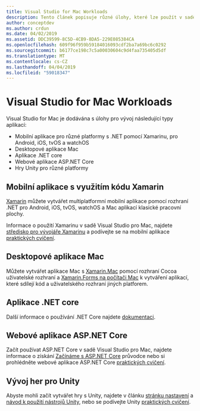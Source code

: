 ```yaml
---
title: Visual Studio for Mac Workloads
description: Tento článek popisuje různé úlohy, které lze použít v sadě Visual Studio pro Mac, včetně mobilní aplikace Xamarin, ASP.NET Core a Unity hry.
author: conceptdev
ms.author: crdun
ms.date: 04/02/2019
ms.assetid: DDC39599-8C5D-4CB9-8DA5-229E085384CA
ms.openlocfilehash: 609f96f959b59184016093cdf2ba7a69bc6c0292
ms.sourcegitcommit: b6177ce198c7c5a00030604c9d4faa735405d5df
ms.translationtype: MT
ms.contentlocale: cs-CZ
ms.lasthandoff: 04/04/2019
ms.locfileid: "59018347"
---
```

# <a name="visual-studio-for-mac-workloads"></a>Visual Studio for Mac Workloads

Visual Studio for Mac je dodávána s úlohy pro vývoj následující typy aplikací:

* Mobilní aplikace pro různé platformy s .NET pomocí Xamarinu, pro Android, iOS, tvOS a watchOS
* Desktopové aplikace Mac
* Aplikace .NET core
* Webové aplikace ASP.NET Core
* Hry Unity pro různé platformy

## <a name="mobile-applications-with-xamarin"></a>Mobilní aplikace s využitím kódu Xamarin

[Xamarin](xamarin.md) můžete vytvářet multiplatformní mobilní aplikace pomocí rozhraní .NET pro Android, iOS, tvOS, watchOS a Mac aplikací klasické pracovní plochy.

Informace o použití Xamarinu v sadě Visual Studio pro Mac, najdete [středisko pro vývojáře Xamarinu](https://developer.xamarin.com/) a podívejte se na mobilní aplikace [praktických cvičení](https://github.com/Microsoft/vs4mac-labs/tree/master/Mobile/Getting-Started).

## <a name="mac-desktop-applications"></a>Desktopové aplikace Mac

Můžete vytvářet aplikace Mac s [Xamarin.Mac](https://docs.microsoft.com/xamarin/mac/) pomocí rozhraní Cocoa uživatelské rozhraní a [Xamarin.Forms na počítači Mac](https://docs.microsoft.com/xamarin/xamarin-forms/platform/other/mac) k vytváření aplikací, které sdílejí kód a uživatelského rozhraní jiných platforem.

## <a name="net-core-applications"></a>Aplikace .NET core

Další informace o používání .NET Core najdete [dokumentaci](/dotnet/core/).

## <a name="aspnet-core-web-applications"></a>Webové aplikace ASP.NET Core

Začít používat ASP.NET Core v sadě Visual Studio pro Mac, najdete informace o získání [Začínáme s ASP.NET Core](asp-net-core.md) průvodce nebo si prohlédněte webové aplikace ASP.NET Core [praktických cvičení](https://github.com/Microsoft/vs4mac-labs/tree/master/Web/Getting-Started).

## <a name="unity-game-development"></a>Vývoj her pro Unity

Abyste mohli začít vytvářet hry s Unity, najdete v článku [stránku nastavení](setup-vsmac-tools-unity.md) a [návod k použití nástrojů Unity](using-vsmac-tools-unity.md), nebo se podívejte Unity [praktických cvičení](https://github.com/Microsoft/vs4mac-labs/tree/master/Unity/Getting-Started).
